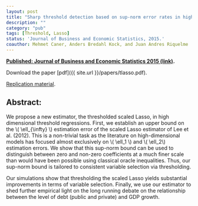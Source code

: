 ```yaml
---
layout: post
title: "Sharp threshold detection based on sup-norm error rates in high-dimensional models"
description: ""
category: "pub"
tags: [Threshold, Lasso]
status: 'Journal of Business and Economic Statistics, 2015.'
coauthor: Mehmet Caner, Anders Bredahl Kock, and Juan Andres Riquelme
---
```


**[Published: Journal of Business and Economic Statistics 2015 (link)](http://www.tandfonline.com/doi/abs/10.1080/07350015.2015.1052461).**

Download the paper [pdf]({{ site.url }}/papers/tlasso.pdf).

[Replication material](https://github.com/lcallot/ttlas).

## Abstract:

We propose a new estimator, the thresholded scaled Lasso, in high dimensional threshold regressions. First, we establish an upper bound on the \\( \ell_{\infty} \\) estimation error of the scaled Lasso estimator of Lee et al. (2012). This is a non-trivial task as the literature on high-dimensional models has focused almost exclusively on \\( \ell_1 \\) and \\( \ell_2\\) estimation errors. We show that this sup-norm bound can be used to distinguish between zero and non-zero coefficients at a much finer scale than would have been possible using classical oracle inequalities. Thus, our sup-norm bound is tailored to consistent variable selection via thresholding.

Our simulations show that thresholding the scaled Lasso yields substantial improvements in terms of variable selection. Finally, we use our estimator to shed further empirical light on the long running debate on the relationship between the level of debt (public and private) and GDP growth.